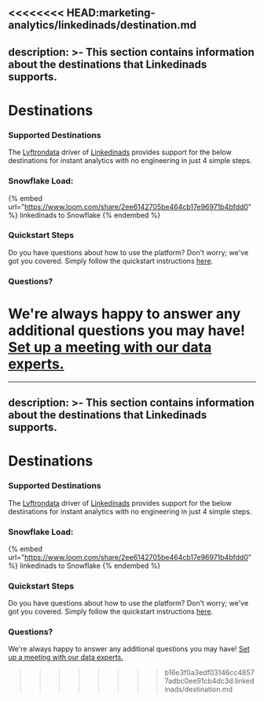 <<<<<<<< HEAD:marketing-analytics/linkedinads/destination.md
---
description: >-
    This section contains information about the destinations that Linkedinads
    supports.
---

# Destinations

### Supported Destinations

The [Lyftrondata](https://www.lyftrondata.com/) driver of [Linkedinads](https://www.lyftrondata.com/integration/marketing-analytics/linkedin-ads/) provides support for the below destinations for instant analytics with no engineering in just 4 simple steps.

### Snowflake Load:

{% embed url="https://www.loom.com/share/2ee6142705be464cb17e96971b4bfdd0" %}
linkedinads to Snowflake
{% endembed %}

### Quickstart Steps

Do you have questions about how to use the platform? Don't worry; we've got you covered. Simply follow the quickstart instructions [here](../../../quickstart-steps.md).

### Questions? <a href="#questions" id="questions"></a>

We're always happy to answer any additional questions you may have! [Set up a meeting with our data experts.](https://www.lyftrondata.com/book-a-meeting/)
========
---
description: >-
    This section contains information about the destinations that Linkedinads
    supports.
---

# Destinations

### Supported Destinations

The [Lyftrondata](https://www.lyftrondata.com/) driver of [Linkedinads](https://www.lyftrondata.com/integration/marketing-analytics/linkedin-ads/) provides support for the below destinations for instant analytics with no engineering in just 4 simple steps.

### Snowflake Load:

{% embed url="https://www.loom.com/share/2ee6142705be464cb17e96971b4bfdd0" %}
linkedinads to Snowflake
{% endembed %}

### Quickstart Steps

Do you have questions about how to use the platform? Don't worry; we've got you covered. Simply follow the quickstart instructions [here](../../../quickstart-steps.md).

### Questions? <a href="#questions" id="questions"></a>

We're always happy to answer any additional questions you may have! [Set up a meeting with our data experts.](https://www.lyftrondata.com/book-a-meeting/)
>>>>>>>> b16e3f0a3edf03146cc48577adbc0ee91cb4dc3d:linkedinads/destination.md
